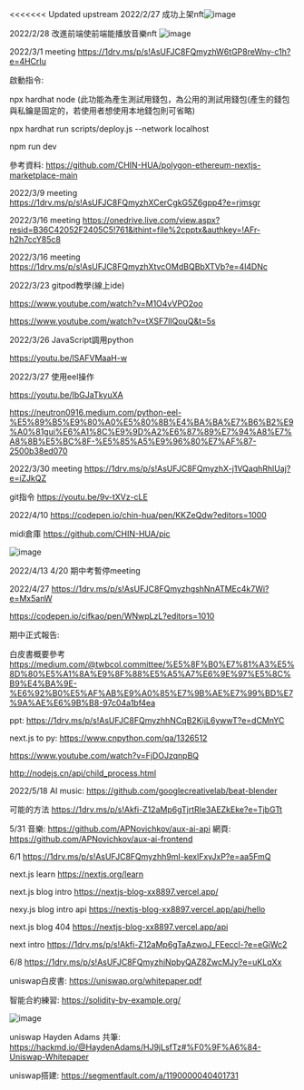 

<<<<<<< Updated upstream
2022/2/27 成功上架nft![image](https://user-images.githubusercontent.com/72617049/155887530-508871a5-4a72-4468-99fc-98d3dbce681f.png)

2022/2/28 改進前端使前端能播放音樂nft
![image](https://user-images.githubusercontent.com/72617049/155949643-7ecc7cce-1b00-438e-b225-6adadbd0ec5f.png)

2022/3/1 meeting https://1drv.ms/p/s!AsUFJC8FQmyzhW6tGP8reWny-c1h?e=4HCrIu

啟動指令:

npx hardhat node (此功能為產生測試用錢包，為公用的測試用錢包(產生的錢包與私鑰是固定的，若使用者想使用本地錢包則可省略)

npx hardhat run scripts/deploy.js --network localhost

npm run dev

參考資料: https://github.com/CHIN-HUA/polygon-ethereum-nextjs-marketplace-main

2022/3/9 meeting https://1drv.ms/p/s!AsUFJC8FQmyzhXCerCgkG5Z6gpp4?e=rjmsgr

2022/3/16 meeting https://onedrive.live.com/view.aspx?resid=B36C42052F2405C5!761&ithint=file%2cpptx&authkey=!AFr-h2h7ccY85c8

2022/3/16 meeting https://1drv.ms/p/s!AsUFJC8FQmyzhXtvcOMdBQBbXTVb?e=4l4DNc

2022/3/23 gitpod教學(線上ide) 

https://www.youtube.com/watch?v=M1O4vVPO2oo

https://www.youtube.com/watch?v=tXSF7lIQouQ&t=5s

2022/3/26 JavaScript調用python

https://youtu.be/lSAFVMaaH-w



2022/3/27 使用eel操作

https://youtu.be/IbGJaTkyuXA

https://neutron0916.medium.com/python-eel-%E5%89%B5%E9%80%A0%E5%80%8B%E4%BA%BA%E7%B6%B2%E9%A0%81gui%E6%A1%8C%E9%9D%A2%E6%87%89%E7%94%A8%E7%A8%8B%E5%BC%8F-%E5%85%A5%E9%96%80%E7%AF%87-2500b38ed070

2022/3/30 meeting
https://1drv.ms/p/s!AsUFJC8FQmyzhX-j1VQaqhRhlUaj?e=iZJkQZ

git指令
https://youtu.be/9v-tXVz-cLE

2022/4/10 
https://codepen.io/chin-hua/pen/KKZeQdw?editors=1000

midi倉庫 
https://github.com/CHIN-HUA/pic


![image](https://user-images.githubusercontent.com/72617049/162625263-a1151f91-fe0c-400b-9678-ca822869184f.png)

2022/4/13 4/20 期中考暫停meeting

2022/4/27
https://1drv.ms/p/s!AsUFJC8FQmyzhgshNnATMEc4k7Wi?e=Mx5anW

https://codepen.io/cifkao/pen/WNwpLzL?editors=1010

期中正式報告:

白皮書概要參考 https://medium.com/@twbcol.committee/%E5%8F%B0%E7%81%A3%E5%8D%80%E5%A1%8A%E9%8F%88%E5%A5%A7%E6%9E%97%E5%8C%B9%E4%BA%9E-%E6%92%B0%E5%AF%AB%E9%A0%85%E7%9B%AE%E7%99%BD%E7%9A%AE%E6%9B%B8-97c04a1bf4ea

ppt: https://1drv.ms/p/s!AsUFJC8FQmyzhhNCqB2KijL6ywwT?e=dCMnYC

next.js to py:
https://www.cnpython.com/qa/1326512

https://www.youtube.com/watch?v=FjDOJzqnpBQ

http://nodejs.cn/api/child_process.html



2022/5/18 AI music: 
https://github.com/googlecreativelab/beat-blender

可能的方法
https://1drv.ms/p/s!Akfi-Z12aMp6gTjrtRle3AEZkEke?e=TjbGTt

5/31 
音樂: https://github.com/APNovichkov/aux-ai-api
網頁: https://github.com/APNovichkov/aux-ai-frontend

6/1 https://1drv.ms/p/s!AsUFJC8FQmyzhh9mI-kexlFxyJxP?e=aa5FmQ

next.js learn https://nextjs.org/learn

next.js blog intro https://nextjs-blog-xx8897.vercel.app/

nexy.js blog intro api https://nextjs-blog-xx8897.vercel.app/api/hello

next.js blog 404 https://nextjs-blog-xx8897.vercel.app/api

next intro https://1drv.ms/p/s!Akfi-Z12aMp6gTaAzwoJ_FEeccl-?e=eGiWc2

6/8 https://1drv.ms/p/s!AsUFJC8FQmyzhiNpbyQAZ8ZwcMJy?e=uKLqXx

uniswap白皮書: 
https://uniswap.org/whitepaper.pdf

智能合約練習:
https://solidity-by-example.org/

![image](https://user-images.githubusercontent.com/72617049/174943282-6e41bae6-2f4e-4690-9edf-cbe519e942c5.png)

uniswap Hayden Adams 共筆: 
https://hackmd.io/@HaydenAdams/HJ9jLsfTz#%F0%9F%A6%84-Uniswap-Whitepaper

uniswap搭建:
https://segmentfault.com/a/1190000040401731

